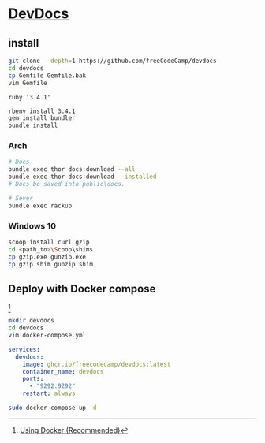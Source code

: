 # [DevDocs](https://github.com/freeCodeCamp/devdocs)

## install

```sh
git clone --depth=1 https://github.com/freeCodeCamp/devdocs
cd devdocs
cp Gemfile Gemfile.bak
vim Gemfile
```

```
ruby '3.4.1'
```

```sh
rbenv install 3.4.1
gem install bundler
bundle install
```

### Arch

```sh
# Docs
bundle exec thor docs:download --all
bundle exec thor docs:download --installed
# Docs be saved into public\docs.
```

```sh
# Sever
bundle exec rackup
```

### Windows 10

```sh
scoop install curl gzip
cd <path_to>\Scoop\shims
cp gzip.exe gunzip.exe
cp gzip.shim gunzip.shim
```

## Deploy with Docker compose

[^3]

```sh
mkdir devdocs
cd devdocs
vim docker-compose.yml
```

```yaml
services:
  devdocs:
    image: ghcr.io/freecodecamp/devdocs:latest
    container_name: devdocs
    ports:
      - "9292:9292"
    restart: always
```

```sh
sudo docker compose up -d
```

[^1]: [Any pod command fails for lack of libcurl.dll on a Windows machine.](https://github.com/CocoaPods/CocoaPods/issues/9955)
[^2]: [Not installable on Windows](https://github.com/freeCodeCamp/devdocs/issues/1152)
[^3]: [Using Docker (Recommended)](https://github.com/freeCodeCamp/devdocs#using-docker-recommended)
